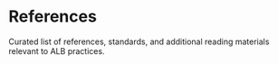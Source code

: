 # References
Curated list of references, standards, and additional reading materials relevant to ALB practices.
